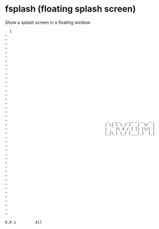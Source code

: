 # fsplash (floating splash screen)
Show a splash screen in a floating window.
```
  1
~
~
~
~
~
~
~
~
~
~
~
~
~
~
~
~
~
~
~
~
~                                              _  ___   _____ __  __
~                                             | \| \ \ / /_ _|  \/  |
~                                             | .` |\ V / | || |\/| |
~                                             |_|\_| \_/ |___|_|  |_|
~
~
~
~
~
~
~
~
~
~
~
~
~
~
~
~
~
~
~
                                                                                               0,0-1         All
```
